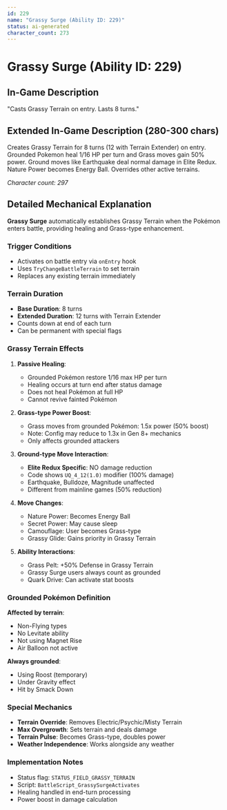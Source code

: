 ```yaml
---
id: 229
name: "Grassy Surge (Ability ID: 229)"
status: ai-generated
character_count: 273
---
```


# Grassy Surge (Ability ID: 229)

## In-Game Description
"Casts Grassy Terrain on entry. Lasts 8 turns."

## Extended In-Game Description (280-300 chars)
Creates Grassy Terrain for 8 turns (12 with Terrain Extender) on entry. Grounded Pokemon heal 1/16 HP per turn and Grass moves gain 50% power. Ground moves like Earthquake deal normal damage in Elite Redux. Nature Power becomes Energy Ball. Overrides other active terrains.

*Character count: 297*

## Detailed Mechanical Explanation
**Grassy Surge** automatically establishes Grassy Terrain when the Pokémon enters battle, providing healing and Grass-type enhancement.

### Trigger Conditions
- Activates on battle entry via `onEntry` hook
- Uses `TryChangeBattleTerrain` to set terrain
- Replaces any existing terrain immediately

### Terrain Duration
- **Base Duration**: 8 turns
- **Extended Duration**: 12 turns with Terrain Extender
- Counts down at end of each turn
- Can be permanent with special flags

### Grassy Terrain Effects
1. **Passive Healing**:
   - Grounded Pokémon restore 1/16 max HP per turn
   - Healing occurs at turn end after status damage
   - Does not heal Pokémon at full HP
   - Cannot revive fainted Pokémon

2. **Grass-type Power Boost**:
   - Grass moves from grounded Pokémon: 1.5x power (50% boost)
   - Note: Config may reduce to 1.3x in Gen 8+ mechanics
   - Only affects grounded attackers

3. **Ground-type Move Interaction**:
   - **Elite Redux Specific**: NO damage reduction
   - Code shows `UQ_4_12(1.0)` modifier (100% damage)
   - Earthquake, Bulldoze, Magnitude unaffected
   - Different from mainline games (50% reduction)

4. **Move Changes**:
   - Nature Power: Becomes Energy Ball
   - Secret Power: May cause sleep
   - Camouflage: User becomes Grass-type
   - Grassy Glide: Gains priority in Grassy Terrain

5. **Ability Interactions**:
   - Grass Pelt: +50% Defense in Grassy Terrain
   - Grassy Surge users always count as grounded
   - Quark Drive: Can activate stat boosts

### Grounded Pokémon Definition
**Affected by terrain**:
- Non-Flying types
- No Levitate ability
- Not using Magnet Rise
- Air Balloon not active

**Always grounded**:
- Using Roost (temporary)
- Under Gravity effect
- Hit by Smack Down

### Special Mechanics
- **Terrain Override**: Removes Electric/Psychic/Misty Terrain
- **Max Overgrowth**: Sets terrain and deals damage
- **Terrain Pulse**: Becomes Grass-type, doubles power
- **Weather Independence**: Works alongside any weather

### Implementation Notes
- Status flag: `STATUS_FIELD_GRASSY_TERRAIN`
- Script: `BattleScript_GrassySurgeActivates`
- Healing handled in end-turn processing
- Power boost in damage calculation